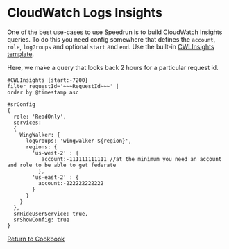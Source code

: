 # CloudWatch Logs Insights

One of the best use-cases to use Speedrun is to build CloudWatch Insights queries.  To do this you need config somewhere that defines the `account`, `role`, `logGroups` and optional `start` and `end`.  Use the built-in [CWLInsights template](https://github.com/No-Backspace-Crew/Speedrun/wiki/Templates#cwlinsights).

Here, we make a query that looks back 2 hours for a particular request id.

```
#CWLInsights {start:-7200}
filter requestId='~~~RequestId~~~' |
order by @timestamp asc
```

```
#srConfig
{
  role: 'ReadOnly',
  services:
  {
    WingWalker: {
      logGroups: 'wingwalker-${region}',
      regions: {
        'us-west-2' : {
           account:-111111111111 //at the minimum you need an account and role to be able to get federate
          },
        'us-east-2' : {
          account:-222222222222
        }
      }
    }
  },
  srHideUserService: true,
  srShowConfig: true
}
```

[Return to Cookbook](https://github.com/No-Backspace-Crew/Speedrun/wiki/Cookbook)
